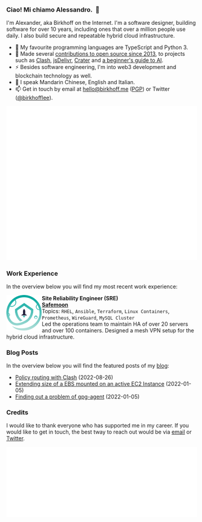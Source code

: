 <!-- built by gitlab-ci @ Fri Jun 07 2024 09:02:53 GMT+0000 (Coordinated Universal Time) -->
### Ciao! Mi chiamo Alessandro.&nbsp;&nbsp;👋

I'm Alexander, aka Birkhoff on the Internet. I'm a software designer, building software for over 10 years, including ones that over a million people use daily. I also build secure and repeatable hybrid cloud infrastructure.

- 🔨 My favourite programming languages are TypeScript and Python 3.
- 🌱 Made several [contributions to open source since 2013](https://github.com/BirkhoffLee), to projects such as [Clash](https://github.com/Dreamacro/clash), [jsDelivr](https://github.com/jsdelivr/www.jsdelivr.com), [Crater](https://github.com/crater-invoice/crater) and [a beginner's guide to AI](https://github.com/humphd/have-fun-with-machine-learning).
- ⚡ Besides software engineering, I'm into web3 development and blockchain technology as well.
- 💬 I speak Mandarin Chinese, English and Italian.
- 📫 Get in touch by email at [hello@birkhoff.me](mailto:hello@birkhoff.me) ([PGP](https://birkhoff.me/pgp-key.txt)) or Twitter ([@birkhofflee](https://twitter.com/birkhofflee)).

<picture>
  <img src="/metrics.svg" alt="GitHub Metrics">
</picture>

### Work Experience
In the overview below you will find my most recent work experience:

<a href="https://safemoon.com/">
  <picture>
    <source media="(prefers-color-scheme: dark)" srcset="https://raw.githubusercontent.com/BirkhoffLee/BirkhoffLee/master/assets/safemoon-dark.svg">
    <source media="(prefers-color-scheme: light)" srcset="https://raw.githubusercontent.com/BirkhoffLee/BirkhoffLee/master/assets/safemoon.svg">
    <img align="left" height="94px" width="94px" alt="Safemoon Logo" src="https://raw.githubusercontent.com/BirkhoffLee/BirkhoffLee/master/assets/safemoon.svg">
  </picture>
</a>

**Site Reliability Engineer (SRE)** \
[**Safemoon**](https://safemoon.com/) \
Topics: `RHEL`, `Ansible`, `Terraform`, `Linux Containers`, `Prometheus`, `WireGuard`, `MySQL Cluster` \
Led the operations team to maintain HA of over 20 servers and over 100 containers. Designed a mesh VPN setup for the hybrid cloud infrastructure.
<br/>

### Blog Posts
In the overview below you will find the featured posts of my [blog](https://birkhoff.me/):

- [Policy routing with Clash](https://birkhoff.me/articles/policy-routing-with-clash) (2022-08-26)
- [Extending size of a EBS mounted on an active EC2 Instance](https://birkhoff.me/articles/extending-size-of-an-active-ebs-storage-attached-to-an-instance) (2022-01-05)
- [Finding out a problem of gpg-agent](https://birkhoff.me/articles/finding-out-a-problem-of-gpg-agent) (2022-01-05)

### Credits
I would like to thank everyone who has supported me in my career. If you would like to get in touch, the best tway to reach out would be via [email](mailto:hello@birkhoff.me) or [Twitter](https://twitter.com/birkhofflee).

<picture>
  <img src="/followers.svg" alt="My followers on GitHub">
</picture>
